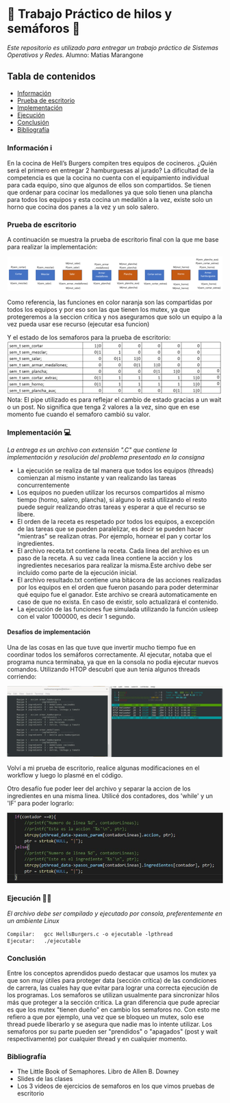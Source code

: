 # :traffic_light: Trabajo Práctico de hilos y semáforos :traffic_light:	

_Este repositorio es utilizado para entregar un trabajo práctico de Sistemas Operativos y Redes._
Alumno: Matias Marangone

## Tabla de contenidos
* [Información](#info)  
* [Prueba de escritorio](#prueba)
* [Implementación](#implementacion)  
* [Ejecución](#ejecucion)
* [Conclusión](#conclusion)  
* [Bibliografía](#bibliografia)  
  

<a name="info"/>

### Información :information_source:
En la cocina de Hell’s Burgers compiten tres equipos de cocineros. ¿Quién será el primero en entregar 2 hamburguesas al jurado?
La dificultad de la competencia es que la cocina no cuenta con el equipamiento individual para cada equipo, sino que algunos de ellos son compartidos. Se tienen que ordenar para
cocinar los medallones ya que solo tienen una plancha para todos los equipos y esta cocina un medallón a la vez, existe solo un horno que cocina dos panes a la vez y un solo salero.

<a name="prueba"/>

### Prueba de escritorio
A continuación se muestra la prueba de escritorio final con la que me base para realizar la implementación:

![semaforo1](/images/semaphorestp.png)

Como referencia, las funciones en color naranja son las compartidas por todos los equipos y por eso son las que tienen los mutex, ya que protegeremos a la seccion critica y nos aseguramos que solo un equipo a la vez pueda usar ese recurso (ejecutar esa funcion)

Y el estado de los semaforos para la prueba de escritorio:
![semaforo2](/images/semaphorestp2.png)
Nota: El pipe utilizado es para reflejar el cambio de estado gracias a un wait o un post. No significa que tenga 2 valores a la vez, sino que en ese momento fue cuando el semaforo cambió su valor.

<a name="implementacion"/>

### Implementación :computer:	
_La entrega es un archivo con extensión ".C" que contiene la implementación y resolución del problema presentado en la consigna_

* La ejecución se realiza de tal manera que todos los equipos (threads) comienzan al mismo instante y van realizando las tareas concurrentemente
* Los equipos no pueden utilizar los recursos compartidos al mismo tiempo (horno, salero, plancha), si alguno lo está utilizando el resto puede seguir realizando otras tareas y esperar a que el recurso se libere.
* El orden de la receta es respetado por todos los equipos, a excepción de las tareas que se pueden paralelizar, es decir se pueden hacer "mientras" se realizan otras. Por ejemplo, hornear el pan y cortar los ingredientes.
* El archivo receta.txt contiene la receta. Cada linea del archivo es un paso de la receta. A su vez cada linea contiene la acción y los ingredientes necesarios para realizar la misma.Este archivo debe ser incluido como parte de la ejecución inicial.
* El archivo resultado.txt contiene una bitácora de las acciones realizadas por los equipos en el orden que fueron pasando para poder determinar qué equipo fue el ganador. Este archivo se creará automaticamente en caso de que no exista. En caso de existir, solo actualizará el contenido.
* La ejecución de las funciones fue simulada utilizando la función usleep con el valor 1000000, es decir 1 segundo.

#### Desafíos de implementación
Una de las cosas en las que tuve que invertir mucho tiempo fue en coordinar todos los semáforos correctamente. Al ejecutar, notaba que el programa nunca terminaba, ya que en la consola no podia ejecutar nuevos comandos. Utilizando HTOP descubrí que aun tenia algunos threads corriendo:

![semaforo3](/images/semaphore3.jpg)

Volví a mi prueba de escritorio, realice algunas modificaciones en el workflow y luego lo plasmé en el código.

Otro desafío fue poder leer del archivo y separar la accion de los ingredientes en una misma linea. Utilicé dos contadores, dos 'while' y un 'IF' para poder lograrlo:

![semaforo4](/images/semaphore4.jpg)


<a name="ejecucion"/>

### Ejecución :man_technologist:	
_El archivo debe ser compilado y ejecutado por consola, preferentemente en un ambiente Linux_
```
Compilar:   gcc HellsBurgers.c -o ejecutable -lpthread
Ejecutar:   ./ejecutable
```
<a name="conclusion"/>

### Conclusión
Entre los conceptos aprendidos puedo destacar que usamos los mutex ya que son muy útiles para proteger data (sección crítica) de las condiciones de carrera, las cuales hay que evitar para lograr una correcta ejecución de los programas.
Los semaforos se utilizan usualmente para sincronizar hilos más que proteger a la sección critica.
La gran diferencia que pude apreciar es que los mutex "tienen dueño" en cambio los semaforos no. Con esto me refiero a que por ejemplo, una vez que se bloqueo un mutex, solo ese thread puede liberarlo y se asegura que nadie mas lo intente utilizar. Los semaforos por su parte pueden ser "prendidos" o "apagados" (post y wait respectivamente) por cualquier thread y en cualquier momento.

<a name="bibliografia"/>

### Bibliografía
* The Little Book of Semaphores. Libro de Allen B. Downey
* Slides de las clases
* Los 3 videos de ejercicios de semaforos en los que vimos pruebas de escritorio
